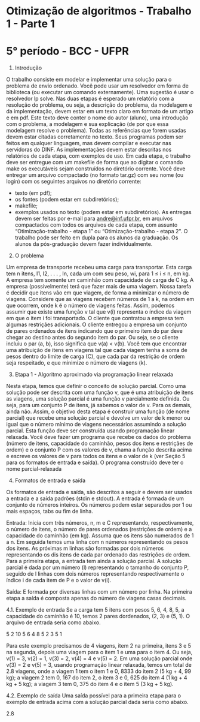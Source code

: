 # Otimização de algoritmos - Trabalho 1 - Parte 1
# 5° período - BCC - UFPR

1. Introdução

O trabalho consiste em modelar e implementar uma solução para o problema de envio ordenado.
Você pode usar um resolvedor em forma de biblioteca (ou executar um comando externamente). 
Uma sugestão é usar o resolvedor lp solve. 
Nas duas etapas é esperado um relatório com a resolução do problema, ou seja, a descrição do problema, da modelagem e da implementação, devem estar em um texto claro em formato de um artigo e em pdf. 
Este texto deve conter o nome do autor (aluno), uma introdução com o problema, a modelagem e sua explicação (de por que essa modelagem resolve o problema).
Todas as referências que forem usadas devem estar citadas corretamente no texto.
Seus programas podem ser feitos em qualquer linguagem, mas devem compilar e executar nas servidoras do DINF. 
As implementaçães devem estar descritas nos relatórios de cada etapa, com exemplos de uso.
Em cada etapa, o trabalho deve ser entregue com um makefile de forma que ao digitar o comando make os executáveis sejam construídos no diretório corrente.
Você deve entregar um arquivo compactado (no formato tar.gz) com seu nome (ou login) com os seguintes arquivos no diretório corrente:
- texto (em pdf);
- os fontes (podem estar em subdiretórios);
- makefile;
- exemplos usados no texto (podem estar em subdiretórios).
As entregas devem ser feitas por e-mail para andre@inf.ufpr.br, em arquivos compactados com todos os arquivos de cada etapa, com assunto “Otimização-trabalho - etapa 1” ou “Otimização-trabalho - etapa 2".
O trabalho pode ser feito em dupla para os alunos da graduação. Os alunos da pós-graduação devem fazer individualmente.

2. O problema

Um empresa de transporte recebeu uma carga para transportar. Esta carga tem n itens, I1, I2, . . . , In, cada um com seu peso, wi, para 1 ≤ i ≤ n, em kg. 
A empresa tem somente um caminhão com capacidade de carga de C kg. 
A empresa (possivelmente) terá que fazer mais de uma viagem. 
Nossa tarefa é decidir que itens vão em que viagem, de forma a minimizar o número de viagens.
Considere que as viagens recebem números de 1 a k, na ordem em que ocorrem, onde k é o número de viagens feitas. 
Assim, podemos assumir que existe uma função v tal que v(i) representa o índice da viagem em que o item i foi transportado.
O cliente que contratou a empresa tem algumas restriçães adicionais.
O cliente entregou a empresa um conjunto de pares ordenados de itens indicando que o primeiro item do par deve chegar ao destino antes do segundo item do par. 
Ou seja, se o cliente incluiu o par (a, b), isso significa que v(a) < v(b).
Você tem que encontrar uma atribuição de itens em viagens tal que cada viagem tenha a soma de pesos dentro do limite de carga (C), que cada par da restrição de ordem seja respeitado, e que minimize o número de viagens (k).


3. Etapa 1 - Algoritmo aproximado via programação linear relaxada

Nesta etapa, temos que definir o conceito de solução parcial. 
Como uma solução pode ser descrita com uma função v, que é uma atribuição de itens as viagens, uma solução parcial é uma função v parcialmente definida.
Ou seja, para um conjunto P de itens, já sabemos o valor de v. 
Para os demais, ainda não.
Assim, o objetivo desta etapa é construir uma função (de nome parcial) que recebe uma solução parcial e devolve um valor de k menor ou igual que o número mínimo de viagens necessários assumindo a solução parcial.
Esta função deve ser construída usando programação linear relaxada.
Você deve fazer um programa que recebe os dados do problema (número de itens, capacidade do caminhão, pesos dos itens e restriçães de ordem) e o conjunto P com os valores de v, chama a função descrita acima e escreve os valores de v para todos os itens e o valor de k (ver Seção 5 para os formatos
de entrada e saída).
O programa construído deve ter o nome parcial-relaxada


4. Formatos de entrada e saída

Os formatos de entrada e saída, são descritos a seguir e devem ser usados a entrada e a saída padrões (stdin e stdout).
A entrada é formada de um conjunto de números inteiros.
Os números podem estar separados por 1 ou mais espaços, tabs ou fim de linha.

Entrada: Inicia com três números, n, m e C representando, respectivamente, o número de itens, o número de pares ordenados (restrições de ordem) e a capacidade do caminhão (em kg). Assuma que os itens são numerados de 1 a n. Em seguida temos uma linha com n números representando os pesos dos itens. As próximas m linhas são formadas por dois números representando os dis itens de cada par ordenado das restrições de ordem.
Para a primeira etapa, a entrada tem ainda a solução parcial. 
A solução parcial é dada por um número (l) representando o tamanho do conjunto P, seguido de l linhas com dois números representando respectivamente o índice i de cada item de P e o valor de v(i).

Saída: E formada por diversas linhas com um número por linha. Na primeira etapa a saída é composta apenas do número de viagens casas decimais.


4.1. Exemplo de entrada
Se a carga tem 5 itens com pesos 5, 6, 4, 8, 5, a capacidade do caminhão é 10, temos 2 pares dordenados, (2, 3) e (5, 1). 
O arquivo de entrada seria como abaixo.

5 2 10
5 6 4 8 5
2 3
5 1

Para este exemplo precisamos de 4 viagens, item 2 na primeira, itens 3 e 5 na segunda, depois uma viagem para o item 1 e uma para o item 4. Ou seja, v(1) = 3, v(2) = 1, v(3) = 2, v(4) = 4 e v(5) = 2.
Em uma solução parcial onde v(3) = 2 e v(5) = 3, usando programação linear relaxada, temos um total de 2.8 viagens, onde a viagem 1 tem o item 1 e 0, 8333 do item 2 (5 kg + 4, 99 kg); a viagem 2 tem 0, 167 do item 2, o item 3 e 0, 625 do item 4 (1 kg + 4 kg + 5 kg); a viagem 3 tem 0, 375 do item 4 e o item 5 (3 kg + 5 kg).

4.2. Exemplo de saída
Uma saída possível para a primeira etapa para o exemplo de entrada acima com a solução parcial dada seria como abaixo.

2.8